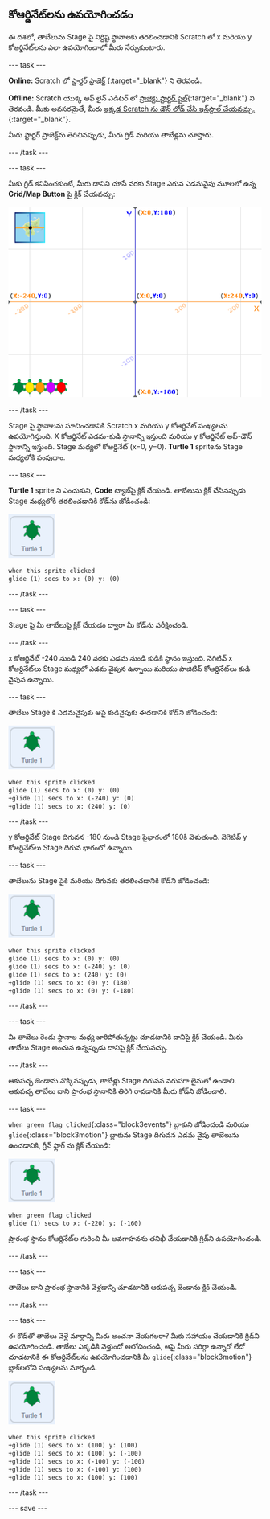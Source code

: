 ## కోఆర్డినేట్‌లను ఉపయోగించడం

ఈ దశలో, తాబేలును Stage పై నిర్దిష్ట స్థానాలకు తరలించడానికి Scratch లో x మరియు y కోఆర్డినేట్‌లను ఎలా ఉపయోగించాలో మీరు నేర్చుకుంటారు.

--- task ---

**Online:** Scratch లో [స్టార్టర్ ప్రాజెక్ట్ ](http://rpf.io/turtle-tracker-on){:target="_blank"} ని తెరవండి.

**Offline:** Scratch యొక్క ఆఫ్ లైన్ ఎడిటర్ లో [ప్రాజెక్టు స్టార్టర్ ఫైల్](http://rpf.io/p/en/turtle-tracker-get){:target="_blank"} ని తెరవండి. మీకు అవసరమైతే, మీరు [ఇక్కడ Scratch ను డౌన్ లోడ్ చేసి ఇన్‌స్టాల్ చేయవచ్చు.](https://scratch.mit.edu/download){:target="_blank"}.

మీరు స్టార్టర్ ప్రాజెక్ట్‌ను తెరిచినప్పుడు, మీరు గ్రిడ్ మరియు తాబేళ్లను చూస్తారు.

--- /task ---

--- task ---

మీకు గ్రిడ్ కనిపించకుంటే, మీరు దానిని చూసే వరకు Stage ఎగువ ఎడమవైపు మూలలో ఉన్న **Grid/Map Button** పై క్లిక్ చేయవచ్చు:

![బటన్‌ను హైలైట్ చేసిన మ్యాప్‌ని చూపుతున్న Stage](images/grid-backdrop.png)

--- /task ---

Stage పై స్థానాలను సూచించడానికి Scratch x మరియు y కోఆర్డినేట్ సంఖ్యలను ఉపయోగిస్తుంది. X కోఆర్డినేట్ ఎడమ-కుడి స్థానాన్ని ఇస్తుంది మరియు y కోఆర్డినేట్ అప్-డౌన్ స్థానాన్ని ఇస్తుంది. Stage మధ్యలో కోఆర్డినేట్ (x=0, y=0). **Turtle 1** spriteను Stage మధ్యలోకి పంపుదాం.

--- task ---

**Turtle 1** sprite ని ఎంచుకుని, **Code** ట్యాబ్‌పై క్లిక్ చేయండి. తాబేలును క్లిక్ చేసినప్పుడు Stage మధ్యలోకి తరలించడానికి కోడ్‌ను జోడించండి:

![Turtle 1 sprite యొక్క చిత్రం](images/turtle-1-sprite.png)

```blocks3
when this sprite clicked
glide (1) secs to x: (0) y: (0)
```

--- /task ---

--- task ---

Stage పై మీ తాబేలుపై క్లిక్ చేయడం ద్వారా మీ కోడ్‌ను పరీక్షించండి.

--- /task ---

x కోఆర్డినేట్ -240 నుండి 240 వరకు ఎడమ నుండి కుడికి స్థానం ఇస్తుంది. నెగిటివ్ x కోఆర్డినేట్‌లు Stage మధ్యలో ఎడమ వైపున ఉన్నాయి మరియు పాజిటివ్ కోఆర్డినేట్‌లు కుడి వైపున ఉన్నాయి.

--- task ---

తాబేలు Stage కి ఎడమవైపుకు ఆపై కుడివైపుకు ఈదడానికి కోడ్‌ని జోడించండి:

![Turtle 1 sprite యొక్క చిత్రం](images/turtle-1-sprite.png)

```blocks3
when this sprite clicked
glide (1) secs to x: (0) y: (0)
+glide (1) secs to x: (-240) y: (0)
+glide (1) secs to x: (240) y: (0)
```

--- /task ---

y కోఆర్డినేట్ Stage దిగువన -180 నుండి Stage పైభాగంలో 180కి వెళుతుంది. నెగెటివ్ y కోఆర్డినేట్‌లు Stage దిగువ భాగంలో ఉన్నాయి.

--- task ---

తాబేలును Stage పైకి మరియు దిగువకు తరలించడానికి కోడ్‌ని జోడించండి:

![Turtle 1 sprite యొక్క చిత్రం](images/turtle-1-sprite.png)

```blocks3
when this sprite clicked
glide (1) secs to x: (0) y: (0)
glide (1) secs to x: (-240) y: (0)
glide (1) secs to x: (240) y: (0)
+glide (1) secs to x: (0) y: (180)
+glide (1) secs to x: (0) y: (-180)
```

--- /task ---

--- task ---

మీ తాబేలు రెండు స్థానాల మధ్య జారిపోతున్నట్లు చూడటానికి దానిపై క్లిక్ చేయండి. మీరు తాబేలు Stage అంచున ఉన్నప్పుడు దానిపై క్లిక్ చేయవచ్చు.

--- /task ---

ఆకుపచ్చ జెండాను నొక్కినప్పుడు, తాబేళ్లు Stage దిగువన వరుసగా లైనులో ఉండాలి. ఆకుపచ్చ తాబేలు దాని ప్రారంభ స్థానానికి తిరిగి రావడానికి మీరు కోడ్‌ని జోడించాలి.

--- task ---

`when green flag clicked`{:class="block3events"} బ్లాకుని జోడించండి మరియు `glide`{:class="block3motion"} బ్లాకును Stage దిగువన ఎడమ వైపు తాబేలును ఉంచడానికి, గ్రీన్ ఫ్లాగ్ ను క్లిక్ చేయండి:

![Turtle 1 sprite యొక్క చిత్రం](images/turtle-1-sprite.png)

```blocks3
when green flag clicked
glide (1) secs to x: (-220) y: (-160)
```

ప్రారంభ స్థానం కోఆర్డినేట్‌ల గురించి మీ అవగాహనను తనిఖీ చేయడానికి గ్రిడ్‌ని ఉపయోగించండి.

--- /task ---

--- task ---

తాబేలు దాని ప్రారంభ స్థానానికి వెళ్లడాన్ని చూడటానికి ఆకుపచ్చ జెండాను క్లిక్ చేయండి.

--- /task ---

--- task ---

ఈ కోడ్‌తో తాబేలు వెళ్లే మార్గాన్ని మీరు అంచనా వేయగలరా? మీకు సహాయం చేయడానికి గ్రిడ్‌ని ఉపయోగించండి. తాబేలు ఎక్కడికి వెళ్తుందో ఆలోచించండి, ఆపై మీరు సరిగ్గా ఉన్నారో లేదో చూడటానికి ఈ కోఆర్డినేట్‌లను ఉపయోగించడానికి మీ `glide`{:class="block3motion"} బ్లాక్‌లలోని సంఖ్యలను మార్చండి.

![Turtle 1 sprite యొక్క చిత్రం](images/turtle-1-sprite.png)

```blocks3
when this sprite clicked
+glide (1) secs to x: (100) y: (100)
+glide (1) secs to x: (100) y: (-100)
+glide (1) secs to x: (-100) y: (-100)
+glide (1) secs to x: (-100) y: (100)
+glide (1) secs to x: (100) y: (100)
```

--- /task ---

--- save ---

